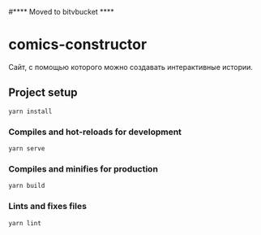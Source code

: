 #**** Moved to bitvbucket ****

# comics-constructor
Сайт, с помощью которого можно создавать интерактивные истории.

## Project setup
```
yarn install
```

### Compiles and hot-reloads for development
```
yarn serve
```

### Compiles and minifies for production
```
yarn build
```

### Lints and fixes files
```
yarn lint
```
